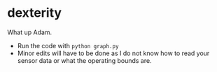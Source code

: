 # dexterity
What up Adam.

- Run the code with `python graph.py`
- Minor edits will have to be done as I do not know how to read your sensor data or what the operating bounds are.
